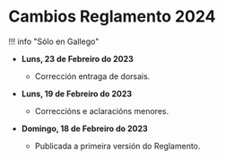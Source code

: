 # Cambios Reglamento 2024

!!! info "Sólo en Gallego"

* **Luns, 23 de Febreiro do 2023**
    * Corrección entraga de dorsais.

* **Luns, 19 de Febreiro do 2023**
    * Correccións e aclaracións menores.

* **Domingo, 18 de Febreiro do 2023**
    * Publicada a primeira versión do Reglamento.
